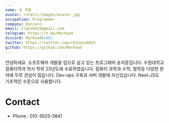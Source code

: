 ```yaml
---
name: 송 치훈
avatar: /static/images/avatar.jpg
occupation: Programmer
company: Eoncare
email: clgns0415@gmail.com
telegram: https://t.me/Marhead
discord: Marhead#1482
twitter: https://twitter.com/chihoon0415
github: https://github.com/Marhead
---
```


안녕하세요. 소프트웨어 개발을 업으로 삼고 있는 프로그래머 송치훈입니다. 수원대학교 컴퓨터학과 학사 학위 23년도에 수료하였습니다. 컴퓨터 과학과 수학, 철학등 다양한 분야에 두루 관심이 많습니다. Dev-ops 구축과 서버 개발에 자신있습니다. Next-JS도 기초적인 수준으로 사용합니다.

# Contact

- Phone : 010-3025-3841